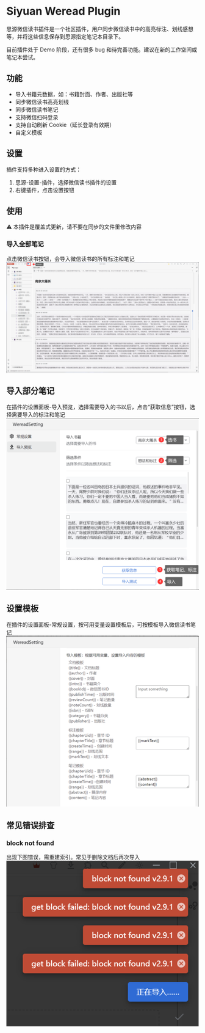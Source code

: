 # Siyuan Weread Plugin

思源微信读书插件是一个社区插件，用户同步微信读书中的高亮标注、划线感想等，并将这些信息保存到思源指定笔记本目录下。

目前插件处于 Demo 阶段，还有很多 bug 和待完善功能。建议在新的工作空间或笔记本尝试。

## 功能

- 导入书籍元数据，如：书籍封面、作者、出版社等
- 同步微信读书高亮划线
- 同步微信读书笔记
- 支持微信扫码登录
- 支持自动刷新 Cookie（延长登录有效期）
- 自定义模板

## 设置

插件支持多种进入设置的方式：

1. 思源-设置-插件，选择微信读书插件的设置
2. 右键插件，点击设置按钮

## 使用

⚠️ 本插件是覆盖式更新，请不要在同步的文件里修改内容

### 导入全部笔记

点击微信读书按钮，会导入微信读书的所有标注和笔记
![全部导入](./asset/001.png)

## 导入部分笔记

在插件的设置面板-导入预览，选择需要导入的书以后，点击“获取信息”按钮，选择需要导入的标注和笔记
![选择导入](./asset/002.png)

## 设置模板

在插件的设置面板-常规设置，按可用变量设置模板后，可按模板导入微信读书笔记
![设置模板](./asset/003.png)

## 常见错误排查

### block not found

出现下图错误，需重建索引。常见于删除文档后再次导入
![block not found](./asset/004.png)